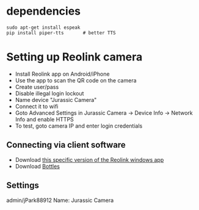# dependencies
```
sudo apt-get install espeak
pip install piper-tts       # better TTS
```

# Setting up Reolink camera
+ Install Reolink app on Android/iPhone
+ Use the app to scan the QR code on the camera
+ Create user/pass
+ Disable illegal login lockout
+ Name device "Jurassic Camera"
+ Connect it to wifi
+ Goto Advanced Settings in Jurassic Camera -> Device Info -> Network Info and enable HTTPS
+ To test, goto camera IP and enter login credentials

## Connecting via client software
+ Download [this specific version of the Reolink windows app](https://home-cdn.reolink.us/wp-content/uploads/2022/10/131121581665660118.97.exe?download_name=ReolinkClient882.exe)
+ Download [Bottles](https://dl.flathub.org/repo/appstream/com.usebottles.bottles.flatpakref)



## Settings
admin/jPark88912
Name: Jurassic Camera